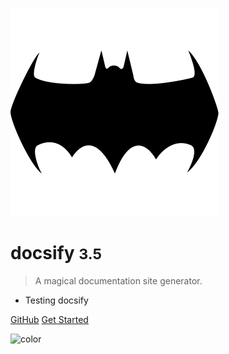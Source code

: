 ![logo](_media/icon.svg)

# docsify <small>3.5</small>

> A magical documentation site generator.

- Testing docsify

[GitHub](https://github.com/alexjoybc/test-doc/)
[Get Started](#getStarted.md)

<!-- background color -->

![color](#f0f0f0)